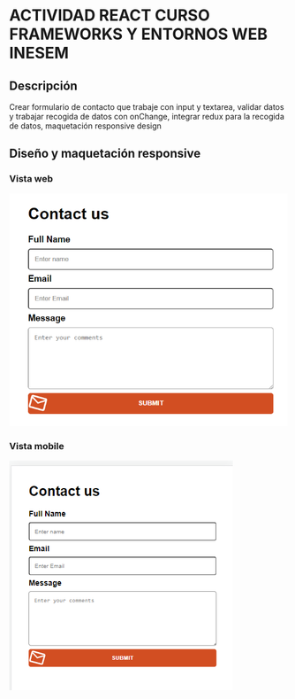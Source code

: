 # ACTIVIDAD REACT CURSO FRAMEWORKS Y ENTORNOS WEB INESEM

## Descripción
Crear formulario de contacto que trabaje con input y textarea, validar datos y trabajar recogida de datos con onChange, integrar redux para la recogida de datos, maquetación responsive design

## Diseño y maquetación responsive

### Vista web
![Alt text](image-1.png)

### Vista mobile
![Alt text](image.png)